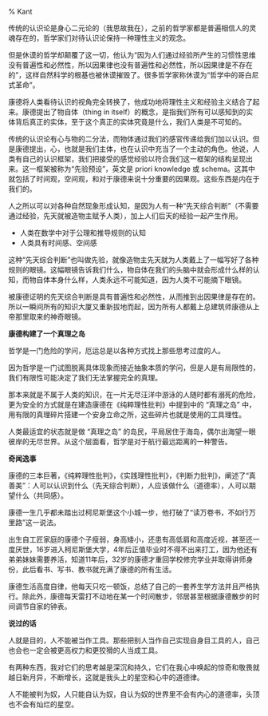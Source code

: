 % Kant

传统的认识论是身心二元论的（我思故我在），之前的哲学家都是普遍相信人的灵魂存在的，哲学家们对待认识论保持一种理性主义的观念。

但是休谟的哲学却颠覆了这一切，他认为“因为人们通过经验所产生的习惯性思维没有普遍性和必然性，所以因果律也没有普遍性和必然性，所以因果律是不存在的”，这样自然科学的根基也被休谟摧毁了。很多哲学家称休谟为“哲学中的哥白尼式革命”。

康德将人类看待认识的视角完全转换了，他成功地将理性主义和经验主义结合了起来。康德提出了物自体（thing in itself）的概念，是指我们所有可以感知到的实体背后真正的实体，至于这个真正的实体究竟是什么，我们人类是不可知的。

传统的认识论有心与物的二分法，而物体通过我们的感官传递给我们加以认识。但是康德提出，心，也就是我们主体，也在认识中充当了一个主动的角色。他说，人类有自己的认识框架，我们把接受的感觉经验以符合我们这一框架的结构呈现出来。这一框架被称为“先验预设”，英文是 priori knowledge 或 schema。这其中就包括了时间观，空间观，和对于康德来说十分重要的因果观。这些东西是内在于我们的。

人之所以可以对各种自然现象形成认知，是因为人有一种“先天综合判断”（不需要通过经验，先天就被造物主赋予人类），加上人们后天的经验一起产生作用。

- 人类在数学中对于公理和推导规则的认知
- 人类具有时间感、空间感

这种“先天综合判断”也叫做先验，就像造物主先天就为人类戴上了一幅写好了各种规则的眼镜。这幅眼镜告诉我们什么，物自体在我们的头脑中就会形成什么样的认知，而物自体本身什么样，人类永远不可能知道，因为人类不可能摘下眼镜。

被康德证明的先天综合判断是具有普遍性和必然性，从而推到出因果律是存在的。所以一瞬间所有的知识大厦又重新拔地而起，因为所有人都戴上总建筑师康德从上帝那里取来的神奇眼镜。

__康德构建了一个真理之岛__

哲学是一门危险的学问，厄运总是以各种方式找上那些思考过度的人。

因为哲学是一门试图脱离具体现象而接近抽象本质的学问，但是人是有局限性的，我们有限性可能决定了我们无法掌握完全的真理。

那本来就是不属于人类的知识，在一片无尽汪洋中游泳的人随时都有溺死的危险，更为安全的方式就是在建造康德在《纯粹理性批判》中提到中的 “真理之岛” 中，用有限的真理碎片搭建一个安身立命之所，这些碎片也就是使用的工具理性。

人类最适宜的状态就是做 “真理之岛” 的岛民，平局居住于海岛，偶尔出海望一眼彼岸的无尽世界。从这个层面看，哲学是对于航行最远距离的一种警告。

__奇闻逸事__

康德的三本巨著，《纯粹理性批判》，《实践理性批判》，《判断力批判》，阐述了“真善美”：人可以认识到什么（先天综合判断），人应该做什么（道德率），人可以期望什么（共同感）。

康德一生几乎都未踏出过柯尼斯堡这个小城一步，他打破了“读万卷书，不如行万里路”这一说法。

出生自工匠家庭的康德个子瘦弱，身高矮小，还患有高低肩和高度近视，甚至还一度厌世，16岁进入柯尼斯堡大学，4年后正值毕业时不得不出来打工，因为他还有弟弟妹妹需要养活，知道11年后，32岁的康德才重回学校修完学业并取得讲师身份，此后看书、写书、教书就充满了康德的所有生活。

康德生活高度自律，他每天只吃一顿饭，总结了自己的一套养生学方法并且严格执行。除此外，康德每天雷打不动地在某一个时间散步，邻居甚至根据康德散步的时间调节自家的钟表。

__说过的话__

人就是目的，人不能被当作工具。那些把别人当作自己实现自身目工具的人，自己也会也一定会被更高权力和更狡猾的人当成工具。

有两种东西，我对它们的思考越是深沉和持久，它们在我心中唤起的惊奇和敬畏就越日新月异，不断增长，这就是我头上的星空和心中的道德律。

人不能被判为奴，人只能自认为奴，自认为奴的世界里不会有内心的道德率，头顶也不会有灿烂的星空。
